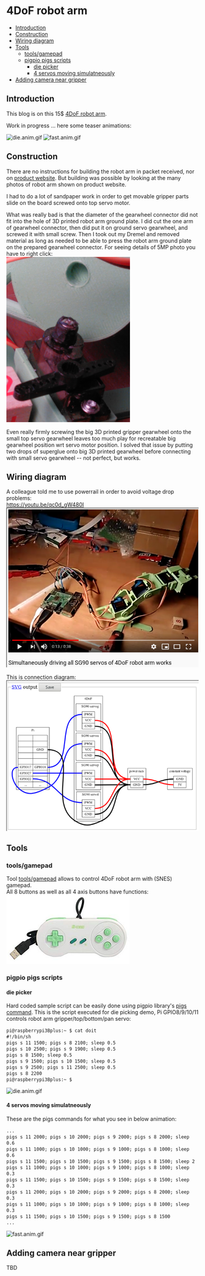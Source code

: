 # 4DoF robot arm

* [Introduction](#introduction)
* [Construction](#construction)
* [Wiring diagram](#wiring-diagram)
* [Tools](#tools)
  * [tools/gamepad](#toolsgamepad)
  * [pigpio pigs scripts](#pigpio-pigs-scripts)
    * [die picker](#die-picker)
    * [4 servos moving simulatneously](#4-servos-moving-simultaneously)
* [Adding camera near gripper](#adding-camera-near-gripper)

## Introduction

This blog is on this 15$ [4DoF robot arm](https://www.banggood.com/Small-Hammer-3D-Print-DIY-4DOF-RC-Robot-Arm-Kit-With-SG90-Servos-p-1451689.html).

Work in progress ... here some teaser animations:

![die.anim.gif](res/die.anim.gif) ![fast.anim.gif](res/fast.anim.gif)

## Construction

There are no instructions for building the robot arm in packet received, nor on [product website](https://www.banggood.com/Small-Hammer-3D-Print-DIY-4DOF-RC-Robot-Arm-Kit-With-SG90-Servos-p-1451689.html). But building was possible by looking at the many photos of robot arm shown on product website.  

I had to do a lot of sandpaper work in order to get movable gripper parts slide on the board screwed onto top servo motor.  

What was really bad is that the diameter of the gearwheel connector did not fit into the hole of 3D printed robot arm ground plate. I did cut the one arm of gearwheel connector, then did put it on ground servo gearwheel, and screwed it with small screw. Then I took out my Dremel and removed material as long as needed to be able to press the robot arm ground plate on the prepared gearwheel connector. For seeing details of 5MP photo you have to right click:  
<img height="432" src="res/IMG_201019_163940.jpg"/>

Even really firmly screwing the big 3D printed gripper gearwheel onto the small top servo gearwheel leaves too much play for recreatable big gearwheel position wrt servo motor position. I solved that issue by putting two drops of superglue onto big 3D printed gearwheel before connecting with small servo gearwheel -- not perfect, but works.

## Wiring diagram

A colleague told me to use powerrail in order to avoid voltage drop problems:  
https://youtu.be/qc0d_gW480I  
![SG90.powerrails.yt.png](res/SG90.powerrails.yt.png)  

This is connection diagram:  
![SG90.powerrails.png](res/SG90.powerrails.png)  

## Tools

### tools/gamepad

Tool [tools/gamepad](tools/gamepad) allows to control 4DoF robot arm with (SNES) gamepad.  
All 8 buttons as well as all 4 axis buttons have functions:  
![](res/snes.gamepad.png)

### pigpio pigs scripts

#### die picker

Hard coded sample script can be easily done using pigpio library's [pigs command](http://abyz.me.uk/rpi/pigpio/pigs.html). This is the script executed for die picking demo, Pi GPIO8/9/10/11 controls robot arm gripper/top/bottom/pan servo:

    pi@raspberrypi3Bplus:~ $ cat doit
    #!/bin/sh
    pigs s 11 1500; pigs s 8 2100; sleep 0.5
    pigs s 10 2500; pigs s 9 1900; sleep 0.5
    pigs s 8 1500; sleep 0.5
    pigs s 9 1500; pigs s 10 1500; sleep 0.5
    pigs s 9 2500; pigs s 11 2500; sleep 0.5
    pigs s 8 2200
    pi@raspberrypi3Bplus:~ $

![die.anim.gif](res/die.anim.gif) 

#### 4 servos moving simulatneously

These are the pigs commands for what you see in below animation:

    ...
    pigs s 11 2000; pigs s 10 2000; pigs s 9 2000; pigs s 8 2000; sleep 0.6
    pigs s 11 1000; pigs s 10 1000; pigs s 9 1000; pigs s 8 1000; sleep 0.6
    pigs s 11 1500; pigs s 10 1500; pigs s 9 1500; pigs s 8 1500; sleep 2
    pigs s 11 1000; pigs s 10 1000; pigs s 9 1000; pigs s 8 1000; sleep 0.3
    pigs s 11 1500; pigs s 10 1500; pigs s 9 1500; pigs s 8 1500; sleep 0.3
    pigs s 11 2000; pigs s 10 2000; pigs s 9 2000; pigs s 8 2000; sleep 0.3
    pigs s 11 1000; pigs s 10 1000; pigs s 9 1000; pigs s 8 1000; sleep 0.3
    pigs s 11 1500; pigs s 10 1500; pigs s 9 1500; pigs s 8 1500
    ...

![fast.anim.gif](res/fast.anim.gif)

## Adding camera near gripper

TBD
